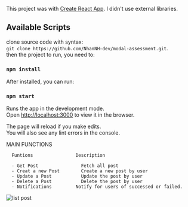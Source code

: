 This project was with [Create React App](https://github.com/facebook/create-react-app).
I didn't use external libraries.
## Available Scripts
clone source code with syntax:<br /> `git clone https://github.com/NhanNH-dev/modal-assessment.git`.<br />
then the project to run, you need to: 
### `npm install` 

After installed, you can run:

### `npm start`

Runs the app in the development mode.<br />
Open [http://localhost:3000](http://localhost:3000) to view it in the browser.

The page will reload if you make edits.<br />
You will also see any lint errors in the console.

MAIN FUNCTIONS<br />

```
  Funtions                Description

  - Get Post	            Fetch all post
  - Creat a new Post	    Create a new post by user
  - Update a Post	        Update the post by user
  - Delete a Post	        Delete the post by user
  - Notifications         Notify for users of successed or failed.
```
![list post](https://user-images.githubusercontent.com/55623692/97390371-3f2c3e00-190f-11eb-97cb-004314ea367f.jpg)

